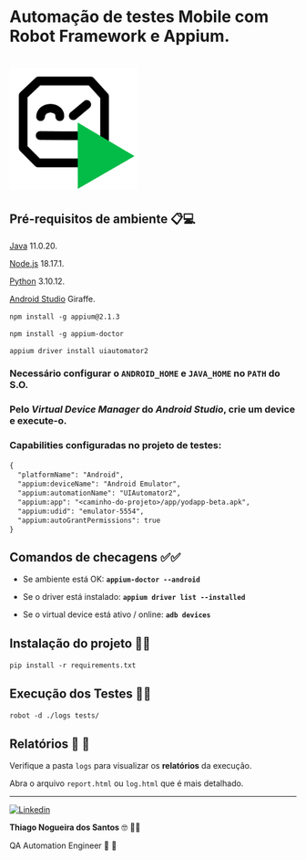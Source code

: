 # Automação de testes Mobile com Robot Framework e Appium.

<h1>
    <img src="images/robot.png" width="225px">
</h1>

## Pré-requisitos de ambiente 📋💻

[Java](https://www.oracle.com/br/java/technologies/downloads/#java11) 11.0.20.

[Node.js](https://nodejs.org/en) 18.17.1.

[Python](https://www.python.org/downloads/) 3.10.12.

[Android Studio](https://developer.android.com/studio) Giraffe.

```
npm install -g appium@2.1.3
```

```
npm install -g appium-doctor
```

```
appium driver install uiautomator2
```
### Necessário configurar o **`ANDROID_HOME`** e **`JAVA_HOME`** no **`PATH`** do S.O.

### Pelo ***Virtual Device Manager*** do ***Android Studio***, crie um device e execute-o.

### **Capabilities** configuradas no projeto de testes:

```
{
  "platformName": "Android",
  "appium:deviceName": "Android Emulator",
  "appium:automationName": "UIAutomator2",
  "appium:app": "<caminho-do-projeto>/app/yodapp-beta.apk",
  "appium:udid": "emulator-5554",
  "appium:autoGrantPermissions": true
}
```

## Comandos de checagens ✅✅

* Se ambiente está OK: **`appium-doctor --android`**

* Se o driver está instalado: **`appium driver list --installed`**

* Se o virtual device está ativo / online: **`adb devices`**

## Instalação do projeto 🚀🚀

```
pip install -r requirements.txt
```

## Execução dos Testes 🤖🤖

```
robot -d ./logs tests/
``````

## Relatórios 📝 📄

Verifique a pasta `logs` para visualizar os <b>relatórios</b> da execução.

Abra o arquivo `report.html` ou `log.html` que é mais detalhado.

---

<a href="https://www.linkedin.com/in/thinogueiras"><img alt="Linkedin" src="https://img.shields.io/badge/-LinkedIn-blue?style=for-the-badge&logo=Linkedin&logoColor=white"></a>

<strong>Thiago Nogueira dos Santos</strong> 🤓 🫰🏽

QA Automation Engineer 🔎 🐞